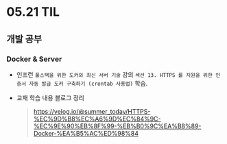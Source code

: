 <h1> 05.21 TIL </h1>

## 개발 공부
### Docker & Server
  - 인프런 `풀스택을 위한 도커와 최신 서버 기술` 강의 `섹션 13. HTTPS 를 지원을 위한 인증서 자동 발급 도커 구축하기 (crontab 사용법)` 학습.

  - 교재 학습 내용 블로그 정리 
     > https://velog.io/@summer_today/HTTPS-%EC%9D%B8%EC%A6%9D%EC%84%9C-%EC%9E%90%EB%8F%99-%EB%B0%9C%EA%B8%89-Docker-%EA%B5%AC%ED%98%84

